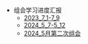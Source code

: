 * 组会学习进度汇报
   * [2023_7_1-7_9](2023_7_1-7_9.md)
   * [2024_5_7-5_12](2024_5_7-5_12.md)
   * [2024_5月第二次组会](2024_5月第二次组会.md)
